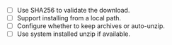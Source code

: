 * [ ] Use SHA256 to validate the download.
* [ ] Support installing from a local path.
* [ ] Configure whether to keep archives or auto-unzip.
* [ ] Use system installed unzip if available.
